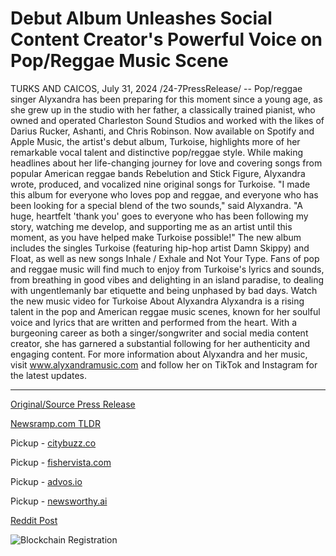 # Debut Album Unleashes Social Content Creator's Powerful Voice on Pop/Reggae Music Scene

TURKS AND CAICOS, July 31, 2024 /24-7PressRelease/ -- Pop/reggae singer Alyxandra has been preparing for this moment since a young age, as she grew up in the studio with her father, a classically trained pianist, who owned and operated Charleston Sound Studios and worked with the likes of Darius Rucker, Ashanti, and Chris Robinson.  Now available on Spotify and Apple Music, the artist's debut album, Turkoise, highlights more of her remarkable vocal talent and distinctive pop/reggae style. While making headlines about her life-changing journey for love and covering songs from popular American reggae bands Rebelution and Stick Figure, Alyxandra wrote, produced, and vocalized nine original songs for Turkoise.  "I made this album for everyone who loves pop and reggae, and everyone who has been looking for a special blend of the two sounds," said Alyxandra. "A huge, heartfelt 'thank you' goes to everyone who has been following my story, watching me develop, and supporting me as an artist until this moment, as you have helped make Turkoise possible!"  The new album includes the singles Turkoise (featuring hip-hop artist Damn Skippy) and Float, as well as new songs Inhale / Exhale and Not Your Type. Fans of pop and reggae music will find much to enjoy from Turkoise's lyrics and sounds, from breathing in good vibes and delighting in an island paradise, to dealing with ungentlemanly bar etiquette and being unphased by bad days.  Watch the new music video for Turkoise  About Alyxandra Alyxandra is a rising talent in the pop and American reggae music scenes, known for her soulful voice and lyrics that are written and performed from the heart. With a burgeoning career as both a singer/songwriter and social media content creator, she has garnered a substantial following for her authenticity and engaging content. For more information about Alyxandra and her music, visit www.alyxandramusic.com and follow her on TikTok and Instagram for the latest updates. 

---

[Original/Source Press Release](https://www.24-7pressrelease.com/press-release/512946/debut-album-unleashes-social-content-creators-powerful-voice-on-popreggae-music-scene)
                    

[Newsramp.com TLDR](https://newsramp.com/curated-news/pop-reggae-singer-alyxandra-releases-debut-album-turkoise/890d01e71245e30dc7977a662124b410) 


Pickup - [citybuzz.co](https://citybuzz.co/2024/07/31/pop-reggae-artist-alyxandra-releases-debut-album-turkoise)

Pickup - [fishervista.com](https://fishervista.com/en/alyxandra-debuts-with-pop-reggae-album-turkoise-showcasing-unique-talent/20245376)

Pickup - [advos.io](https://advos.io/en/alyxandra-releases-debut-album-turkoise-merging-pop-and-reggae/20245376)

Pickup - [newsworthy.ai](https://newsworthy.ai/curated/pop-reggae-artist-alyxandra-releases-debut-album-turkoise)
 



[Reddit Post](https://www.reddit.com/r/Lifestyle_Culture/comments/1eggxvs/popreggae_singer_alyxandra_releases_debut_album/) 



![Blockchain Registration](https://cdn.newsramp.app/24-7PressRelease/qrcode/247/31/openN5Xb.webp)